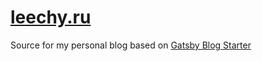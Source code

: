 # [leechy.ru](http://www.leechy.ru/)

Source for my personal blog based on [Gatsby Blog Starter](https://github.com/gatsbyjs/gatsby-starter-blog)
